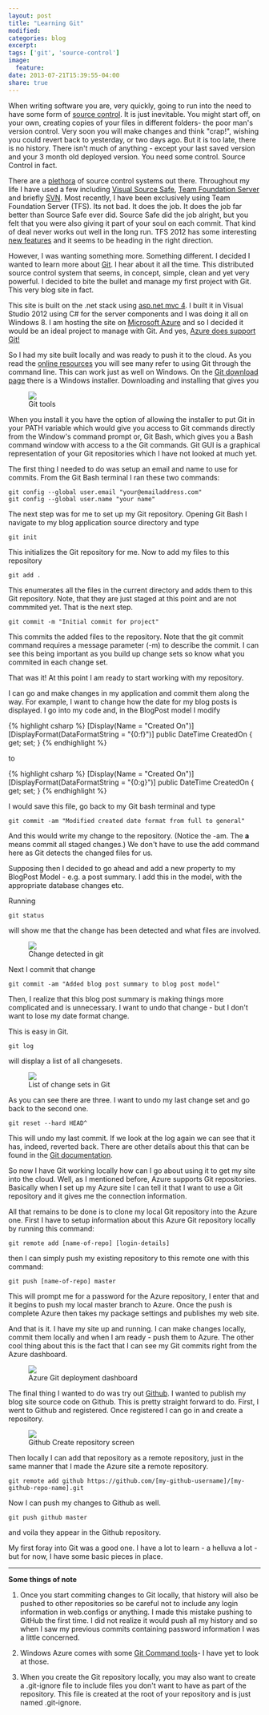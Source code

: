 ```yaml
---
layout: post
title: "Learning Git"
modified:
categories: blog
excerpt:
tags: ['git', 'source-control']
image:
  feature:
date: 2013-07-21T15:39:55-04:00
share: true
---
```


When writing software you are, very quickly, going to run into the need to have some form of [source control](http://en.wikipedia.org/wiki/Revision_control). It is just inevitable. You might start off, on your own, creating copies of your files in different folders- the poor man's version control. Very soon you will make changes and think "crap!", wishing you could revert back to yesterday, or two days ago. But it is too late, there is no history. There isn't much of anything - except your last saved version and your 3 month old deployed version. You need some control. Source Control in fact.
<!--more-->
There are a [plethora](http://en.wikipedia.org/wiki/Comparison_of_revision_control_software) of source control systems out there. Throughout my life I have used a few including [Visual Source Safe](http://msdn.microsoft.com/en-us/library/3h0544kx(VS.80).aspx), [Team Foundation Server](http://msdn.microsoft.com/en-us/vstudio/ff637362.aspx) and briefly [SVN](http://subversion.tigris.org/). Most recently, I have been exclusively using Team Foundation Server (TFS). Its not bad. It does the job. It does the job far better than Source Safe ever did. Source Safe did the job alright, but you felt that you were also giving it part of your soul on each commit. That kind of deal never works out well in the long run. TFS 2012 has some interesting [new features](http://www.devproconnections.com/article/visual-studio-2011/tfs-2012-143104) and it seems to be heading in the right direction.

However, I was wanting something more. Something different. I decided I wanted to learn more about [Git](http://git-scm.com/). I hear about it all the time. This distributed source control system that seems, in concept, simple, clean and yet very powerful. I decided to bite the bullet and manage my first project with Git. This very blog site in fact. 

This site is built on the .net stack using [asp.net mvc 4](http://www.asp.net/mvc/mvc4). I built it in Visual Studio 2012 using C# for the server components and I was doing it all on Windows 8. I am hosting the site on [Microsoft Azure](http://www.azure.com/) and so I decided it would be an ideal project to manage with Git. And yes, [Azure does support Git!](https://azure.microsoft.com/en-us/documentation/articles/web-sites-deploy/)

So I had my site built locally and was ready to push it to the cloud. As you read the [online resources](http://gitref.org/) you will see many refer to using Git through the command line. This can work just as well on Windows. On the [Git download page](http://git-scm.com/download) there is a Windows installer. Downloading and installing that gives you 

<figure>
	<a href="http://farm9.staticflickr.com/8232/8373358333_cefc79e4c9.jpg"><img src="http://farm9.staticflickr.com/8232/8373358333_cefc79e4c9.jpg"></a>
	<figcaption>Git tools</figcaption>
</figure>


When you install it you have the option of allowing the installer to put Git in your PATH variable which would give you access to Git commands directly from the Window's command prompt or, Git Bash, which gives you a Bash command window with access to a the Git commands. Git GUI is a graphical representation of your Git repositories which I have not looked at much yet.

The first thing I needed to do was setup an email and name to use for commits. From the Git Bash terminal I ran these two commands:

    git config --global user.email "your@emailaddress.com"
    git config --global user.name "your name"

The next step was for me to set up my Git repository. Opening Git Bash I navigate to my blog application source directory and type

    git init

This initializes the Git repository for me. Now to add my files to this repository

    git add .

This enumerates all the files in the current directory and adds them to this Git repository. Note, that they are just staged at this point and are not commmited yet. That is the next step.

    git commit -m "Initial commit for project"

This commits the added files to the repository. Note that the git commit command requires a message parameter (-m) to describe the commit. I can see this being important as you build up change sets so know what you commited in each change set.

That was it! At this point I am ready to start working with my repository.

I can go and make changes in my application and commit them along the way. For example, I want to change how the date for my blog posts is displayed. I go into my code and, in the BlogPost model I modify

{% highlight csharp %}
[Display(Name = "Created On")]
[DisplayFormat(DataFormatString = "{0:f}")]
public DateTime CreatedOn { get; set; }
{% endhighlight %}

to

{% highlight csharp %}
[Display(Name = "Created On")]
[DisplayFormat(DataFormatString = "{0:g}")]
public DateTime CreatedOn { get; set; }
{% endhighlight %}

I would save this file, go back to my Git bash terminal and type
    
    git commit -am "Modified created date format from full to general"

And this would write my change to the repository. (Notice the -am. The **a** means commit all staged changes.) We don't have to use the add command here as Git detects the changed files for us.

Supposing then I decided to go ahead and add a new property to my BlogPost Model - e.g. a post summary. I add this in the model, with the appropriate database changes etc.

Running

    git status

will show me that the change has been detected and what files are involved.

<figure>
	<a href="http://farm9.staticflickr.com/8499/8373358353_55fdac8412.jpg"><img src="http://farm9.staticflickr.com/8499/8373358353_55fdac8412.jpg"></a>
	<figcaption>Change detected in git</figcaption>
</figure>

Next I commit that change

    git commit -am "Added blog post summary to blog post model"

Then, I realize that this blog post summary is making things more complicated and is unnecessary. I want to undo that change - but I don't want to lose my date format change. 

This is easy in Git. 

    git log

will display a list of all changesets. 

<figure>
	<a href="http://farm9.staticflickr.com/8071/8374431552_4a7b65dbc9.jpg"><img src="http://farm9.staticflickr.com/8071/8374431552_4a7b65dbc9.jpg"></a>
	<figcaption>List of change sets in Git</figcaption>
</figure>

As you can see there are three. I want to undo my last change set and go back to the second one.

    git reset --hard HEAD^

This will undo my last commit. If we look at the log again we can see that it has, indeed, reverted back. There are other details about this that can be found in the [Git documentation](http://git-scm.com/2011/07/11/reset.html).

So now I have Git working locally how can I go about using it to get my site into the cloud. Well, as I mentioned before, Azure supports Git repositories. Basically when I set up my Azure site I can tell it that I want to use a Git repository and it gives me the connection information.

All that remains to be done is to clone my local Git repository into the Azure one. First I have to setup information about this Azure Git repository locally by running this command:

    git remote add [name-of-repo] [login-details]

then I can simply push my existing repository to this remote one with this command:

    git push [name-of-repo] master

This will prompt me for a password for the Azure repository, I enter that and it begins to push my local master branch to Azure. Once the push is complete Azure then takes my package settings and publishes my web site.

And that is it. I have my site up and running. I can make changes locally, commit them locally and when I am ready - push them to Azure. The other cool thing about this is the fact that I can see my Git commits right from the Azure dashboard.

<figure>
	<a href="http://farm9.staticflickr.com/8193/8374475914_bd12820a3a.jpg"><img src="http://farm9.staticflickr.com/8193/8374475914_bd12820a3a.jpg"></a>
	<figcaption>Azure Git deployment dashboard</figcaption>
</figure>

The final thing I wanted to do was try out [Github](http://www.github.com). I wanted to publish my blog site source code on Github. This is pretty straight forward to do. First, I went to Github and registered. Once registered I can go in and create a repository. 

<figure>
	<a href="http://farm9.staticflickr.com/8220/8373358317_e2dba8390f.jpg"><img src="http://farm9.staticflickr.com/8220/8373358317_e2dba8390f.jpg"></a>
	<figcaption>Github Create repository screen</figcaption>
</figure>


Then locally I can add that repository as a remote repository, just in the same manner that I made the Azure site a remote repository.

    git remote add github https://github.com/[my-github-username]/[my-github-repo-name].git

Now I can push my changes to Github as well.

    git push github master

and voila they appear in the Github repository.

My first foray into Git was a good one. I have a lot to learn - a helluva a lot - but for now, I have some basic pieces in place.

----------

**Some things of note**

1. Once you start commiting changes to Git locally, that history will also be pushed to other repositories so be careful not to include any login information in web.configs or anything. I made this mistake pushing to GitHub the first time. I did not realize it would push all my history and so when I saw my previous commits containing password information I was a little concerned.

2. Windows Azure comes with some [Git Command tools](http://www.windowsazure.com/en-us/develop/nodejs/how-to-guides/command-line-tools/)- I have yet to look at those. 

3. When you create the Git repository locally, you may also want to create a .git-ignore file to include files you don't want to have as part of the repository. This file is created at the root of your repository and is just named .git-ignore.
